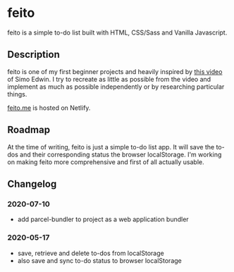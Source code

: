 # feito

feito is a simple to-do list built with HTML, CSS/Sass and Vanilla Javascript.

## Description

feito is one of my first beginner projects and heavily inspired by [this video](https://www.youtube.com/watch?v=Ttf3CEsEwMQ) of Simo Edwin. I try to recreate as little as possible from the video and implement as much as possible independently or by researching particular things.

[feito.me](https://www.feito.me/) is hosted on Netlify.

## Roadmap

At the time of writing, feito is just a simple to-do list app. It will save the to-dos and their corresponding status the browser localStorage. I'm working on making feito more comprehensive and first of all actually usable.

## Changelog

### 2020-07-10

-   add parcel-bundler to project as a web application bundler

### 2020-05-17

-   save, retrieve and delete to-dos from localStorage
-   also save and sync to-do status to browser localStorage

